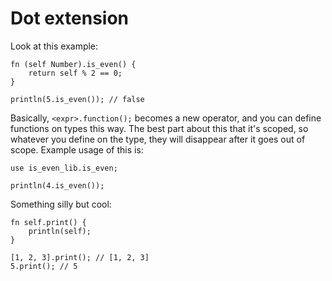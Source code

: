 # Dot extension
Look at this example:
```
fn (self Number).is_even() {
    return self % 2 == 0;
}

println(5.is_even()); // false
```

Basically, `<expr>.function();` becomes a new operator, and you can define functions on types this way.
The best part about this that it's scoped, so whatever you define on the type, they will disappear after it goes out of scope.
Example usage of this is:
```
use is_even_lib.is_even;

println(4.is_even());
```

Something silly but cool:
```
fn self.print() {
    println(self);
}

[1, 2, 3].print(); // [1, 2, 3]
5.print(); // 5
```